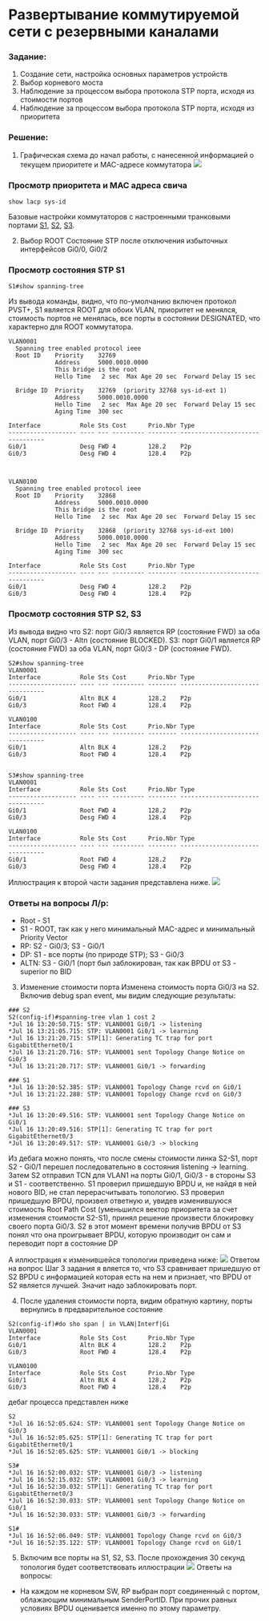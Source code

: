 # Развертывание коммутируемой сети с резервными каналами

###  Задание:
1. Создание сети, настройка основных параметров устройств
2. Выбор корневого моста
3. Наблюдение за процессом выбора протокола STP порта, исходя из стоимости портов
4. Наблюдение за процессом выбора протокола STP порта, исходя из приоритета

###  Решение:
1. Графическая схема до начал работы, с нанесенной информацией о текущем приоритете и MAC-адресе коммутатора
![](STP.jpg)
### Просмотр приоритета и MAC адреса свича
```
show lacp sys-id 
```
Базовые настройки коммутаторов c настроенными транковыми портами [S1](config/S1), [S2](config/S2), [S3](config/S3).

2. Выбор ROOT 
Состояние STP после отключения избыточных интерфейсов Gi0/0, Gi0/2
### Просмотр состояния STP S1
```
S1#show spanning-tree
```
Из вывода команды, видно, что по-умолчанию включен протокол PVST+, S1 является ROOT для обоих VLAN, приоритет не менялся, стоимость портов не менялась, все порты в состоянии DESIGNATED, что характерно для ROOT коммутатора. 
```
VLAN0001
  Spanning tree enabled protocol ieee
  Root ID    Priority    32769
             Address     5000.0010.0000
             This bridge is the root
             Hello Time   2 sec  Max Age 20 sec  Forward Delay 15 sec

  Bridge ID  Priority    32769  (priority 32768 sys-id-ext 1)
             Address     5000.0010.0000
             Hello Time   2 sec  Max Age 20 sec  Forward Delay 15 sec
             Aging Time  300 sec

Interface           Role Sts Cost      Prio.Nbr Type
------------------- ---- --- --------- -------- --------------------------------
Gi0/1               Desg FWD 4         128.2    P2p 
Gi0/3               Desg FWD 4         128.4    P2p 


          
VLAN0100
  Spanning tree enabled protocol ieee
  Root ID    Priority    32868
             Address     5000.0010.0000
             This bridge is the root
             Hello Time   2 sec  Max Age 20 sec  Forward Delay 15 sec

  Bridge ID  Priority    32868  (priority 32768 sys-id-ext 100)
             Address     5000.0010.0000
             Hello Time   2 sec  Max Age 20 sec  Forward Delay 15 sec
             Aging Time  300 sec

Interface           Role Sts Cost      Prio.Nbr Type
------------------- ---- --- --------- -------- --------------------------------
Gi0/1               Desg FWD 4         128.2    P2p 
Gi0/3               Desg FWD 4         128.4    P2p 
```
### Просмотр состояния STP S2, S3
Из вывода видно что 
S2: порт Gi0/3 является RP (состояние FWD) за оба VLAN, порт Gi0/3 - Altn (состояние BLOCKED).
S3: порт Gi0/1 является RP (состояние FWD) за оба VLAN, порт Gi0/3 - DP (состояние FWD).

```
S2#show spanning-tree
VLAN0001
Interface           Role Sts Cost      Prio.Nbr Type
------------------- ---- --- --------- -------- --------------------------------
Gi0/1               Altn BLK 4         128.2    P2p 
Gi0/3               Root FWD 4         128.4    P2p 
          
VLAN0100
Interface           Role Sts Cost      Prio.Nbr Type
------------------- ---- --- --------- -------- --------------------------------
Gi0/1               Altn BLK 4         128.2    P2p 
Gi0/3               Root FWD 4         128.4    P2p 


S3#show spanning-tree 
VLAN0001
Interface           Role Sts Cost      Prio.Nbr Type
------------------- ---- --- --------- -------- --------------------------------
Gi0/1               Root FWD 4         128.2    P2p 
Gi0/3               Desg FWD 4         128.4    P2p 
          
VLAN0100
Interface           Role Sts Cost      Prio.Nbr Type
------------------- ---- --- --------- -------- --------------------------------
Gi0/1               Root FWD 4         128.2    P2p 
Gi0/3               Desg FWD 4         128.4    P2p 

```
Иллюстрация к второй части задания представлена ниже.
![](STP2.jpg)

### Ответы на вопросы Л/р:
- Root - S1
- S1 - ROOT, так как у него минимальный MAC-адрес и минимальный Priority Vector
- RP: S2 - Gi0/3; S3 - Gi0/1
- DP: S1 - все порты (по природе STP); S3 - Gi0/3
- ALTN: S3 - Gi0/1 (порт был заблокирован, так как BPDU от S3 - superior по BID

3. Изменение стоимости порта
Изменена стоимость порта Gi0/3 на S2. Включив debug span event, мы видим следующие результаты:
```
### S2
S2(config-if)#spanning-tree vlan 1 cost 2   
*Jul 16 13:20:50.715: STP: VLAN0001 Gi0/1 -> listening
*Jul 16 13:21:05.715: STP: VLAN0001 Gi0/1 -> learning
*Jul 16 13:21:20.715: STP[1]: Generating TC trap for port GigabitEthernet0/1
*Jul 16 13:21:20.716: STP: VLAN0001 sent Topology Change Notice on Gi0/3
*Jul 16 13:21:20.717: STP: VLAN0001 Gi0/1 -> forwarding

### S1
*Jul 16 13:20:52.385: STP: VLAN0001 Topology Change rcvd on Gi0/1
*Jul 16 13:21:22.288: STP: VLAN0001 Topology Change rcvd on Gi0/3

### S3
*Jul 16 13:20:49.516: STP: VLAN0001 sent Topology Change Notice on Gi0/1
*Jul 16 13:20:49.516: STP[1]: Generating TC trap for port GigabitEthernet0/3
*Jul 16 13:20:49.517: STP: VLAN0001 Gi0/3 -> blocking
```
Из дебага можно понять, что после смены стоимости линка S2-S1, порт S2 - Gi0/1 перешел последовательно в состояния listening -> learning. Затем S2 отправил TCN для VLAN1 на порты Gi0/1, Gi0/3 - в стороны S3 и S1 - соответственно.
S1 проверил пришедшую BPDU и, не найдя в ней нового BID, не стал перерасчитывать топологию.
S3 проверил пришедшую BPDU, произвел ответную и, увидев изменившуюся стоимость Root Path Cost (уменьшился вектор приоритета за счет изменения стоимости S2-S1), принял решение произвести блокировку своего порта Gi0/3.
S2 в этот момент времени получив BPDU от S3 понял что она проигрывает BPDU, которую производит он сам и переводит порт в состояние DP

А иллюстрация к изменившейся топологии приведена ниже:
![](STP3.jpg)
Ответом на вопрос Шаг 3 задания я вляется то, что S3 сравнивает пришедшую от S2 BPDU с информацией которая есть на нем и признает, что BPDU от S2 является лучшей. Значит надо заблокировать порт.

4. После удаления стоимости порта, видим обратную картину, порты вернулись в предварительное состояние
```
S2(config-if)#do sho span | in VLAN|Interf|Gi
VLAN0001
Interface           Role Sts Cost      Prio.Nbr Type
Gi0/1               Altn BLK 4         128.2    P2p 
Gi0/3               Root FWD 4         128.4    P2p 

VLAN0100
Interface           Role Sts Cost      Prio.Nbr Type
Gi0/1               Altn BLK 4         128.2    P2p 
Gi0/3               Root FWD 4         128.4    P2p 
```
дебаг процесса представлен ниже
```
S2
*Jul 16 16:52:05.624: STP: VLAN0001 sent Topology Change Notice on Gi0/3
*Jul 16 16:52:05.625: STP[1]: Generating TC trap for port GigabitEthernet0/1
*Jul 16 16:52:05.625: STP: VLAN0001 Gi0/1 -> blocking

S3#
*Jul 16 16:52:00.032: STP: VLAN0001 Gi0/3 -> listening
*Jul 16 16:52:15.032: STP: VLAN0001 Gi0/3 -> learning
*Jul 16 16:52:30.032: STP[1]: Generating TC trap for port GigabitEthernet0/3
*Jul 16 16:52:30.033: STP: VLAN0001 sent Topology Change Notice on Gi0/1
*Jul 16 16:52:30.033: STP: VLAN0001 Gi0/3 -> forwarding

S1#
*Jul 16 16:52:06.049: STP: VLAN0001 Topology Change rcvd on Gi0/3
*Jul 16 16:52:35.122: STP: VLAN0001 Topology Change rcvd on Gi0/1
```

5. Включим все порты на S1, S2, S3. После прохождения 30 секунд топология будет соответствовать иллюстрации
![](STP4.jpg)
Ответы на вопросы:
- На каждом не корневом SW, RP выбран порт соединенный с портом, облажающим минимальным SenderPortID. При прочих равных условиях BPDU оценивается именно по этому параметру.
